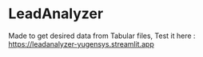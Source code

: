 # LeadAnalyzer
Made to get desired data from Tabular files, Test it here : https://leadanalyzer-yugensys.streamlit.app
